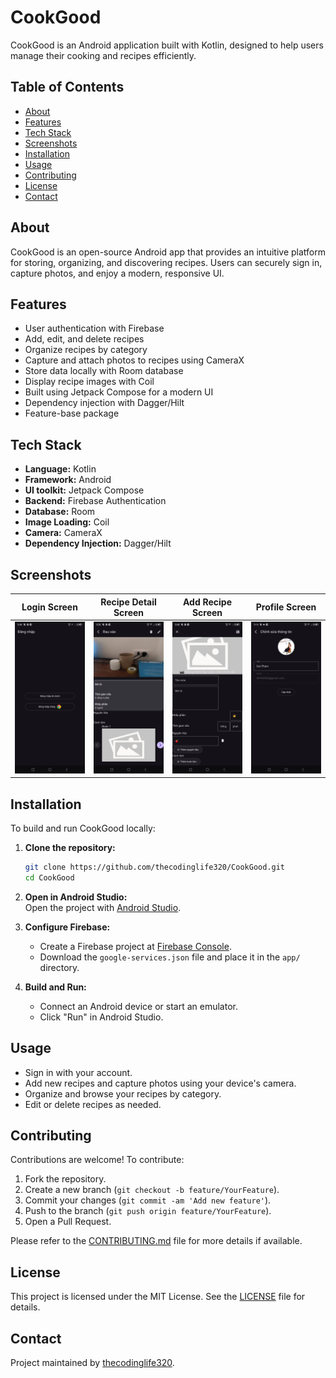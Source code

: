 # CookGood

CookGood is an Android application built with Kotlin, designed to help users manage their cooking and recipes efficiently.

## Table of Contents

- [About](#about)
- [Features](#features)
- [Tech Stack](#tech-stack)
- [Screenshots](#screenshots)
- [Installation](#installation)
- [Usage](#usage)
- [Contributing](#contributing)
- [License](#license)
- [Contact](#contact)

## About

CookGood is an open-source Android app that provides an intuitive platform for storing, organizing, and discovering recipes. Users can securely sign in, capture photos, and enjoy a modern, responsive UI.

## Features

- User authentication with Firebase
- Add, edit, and delete recipes
- Organize recipes by category
- Capture and attach photos to recipes using CameraX
- Store data locally with Room database
- Display recipe images with Coil
- Built using Jetpack Compose for a modern UI
- Dependency injection with Dagger/Hilt
- Feature-base package

## Tech Stack

- **Language:** Kotlin
- **Framework:** Android
- **UI toolkit:** Jetpack Compose
- **Backend:** Firebase Authentication
- **Database:** Room
- **Image Loading:** Coil
- **Camera:** CameraX
- **Dependency Injection:** Dagger/Hilt

## Screenshots
| Login Screen | Recipe Detail Screen | Add Recipe Screen | Profile Screen
|--------------|---------------------|---------------| -----------------
| ![Login screen](screenshot/auth_screen.png) | ![Recipe Detail Screen](screenshot/my_recipe_detail.png) | ![Add Recipe Screen](screenshot/add_recipe_screen.png) | ![Profile Screen](screenshot/profile_screen.png) |

## Installation

To build and run CookGood locally:

1. **Clone the repository:**
    ```bash
    git clone https://github.com/thecodinglife320/CookGood.git
    cd CookGood
    ```
2. **Open in Android Studio:**  
   Open the project with [Android Studio](https://developer.android.com/studio).

3. **Configure Firebase:**  
   - Create a Firebase project at [Firebase Console](https://console.firebase.google.com/).
   - Download the `google-services.json` file and place it in the `app/` directory.

4. **Build and Run:**  
   - Connect an Android device or start an emulator.
   - Click "Run" in Android Studio.

## Usage

- Sign in with your account.
- Add new recipes and capture photos using your device's camera.
- Organize and browse your recipes by category.
- Edit or delete recipes as needed.

## Contributing

Contributions are welcome! To contribute:

1. Fork the repository.
2. Create a new branch (`git checkout -b feature/YourFeature`).
3. Commit your changes (`git commit -am 'Add new feature'`).
4. Push to the branch (`git push origin feature/YourFeature`).
5. Open a Pull Request.

Please refer to the [CONTRIBUTING.md](CONTRIBUTING.md) file for more details if available.

## License

This project is licensed under the MIT License. See the [LICENSE](LICENSE) file for details.

## Contact

Project maintained by [thecodinglife320](https://github.com/thecodinglife320).
